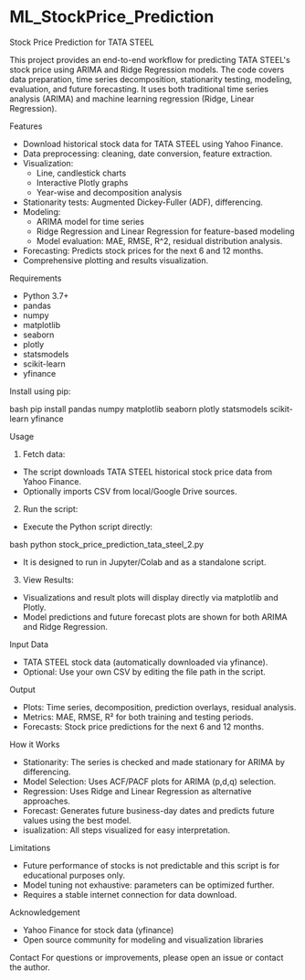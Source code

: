 # ML_StockPrice_Prediction

Stock Price Prediction for TATA STEEL

This project provides an end-to-end workflow for predicting TATA STEEL's stock price using ARIMA and Ridge Regression models. The code covers data preparation, time series decomposition, stationarity testing, modeling, evaluation, and future forecasting. It uses both traditional time series analysis (ARIMA) and machine learning regression (Ridge, Linear Regression).

Features
- Download historical stock data for TATA STEEL using Yahoo Finance.
- Data preprocessing: cleaning, date conversion, feature extraction.
- Visualization:
  - Line, candlestick charts
  - Interactive Plotly graphs
  - Year-wise and decomposition analysis
- Stationarity tests: Augmented Dickey-Fuller (ADF), differencing.
- Modeling:
  - ARIMA model for time series
  - Ridge Regression and Linear Regression for feature-based modeling
  - Model evaluation: MAE, RMSE, R^2, residual distribution analysis.
- Forecasting: Predicts stock prices for the next 6 and 12 months.
- Comprehensive plotting and results visualization.

Requirements
- Python 3.7+
- pandas
- numpy
- matplotlib
- seaborn
- plotly
- statsmodels
- scikit-learn
- yfinance

Install using pip:

bash
pip install pandas numpy matplotlib seaborn plotly statsmodels scikit-learn yfinance

Usage
1.	Fetch data:
- The script downloads TATA STEEL historical stock price data from Yahoo Finance.
- Optionally imports CSV from local/Google Drive sources.
2.	Run the script:
- Execute the Python script directly:

bash
python stock_price_prediction_tata_steel_2.py
- It is designed to run in Jupyter/Colab and as a standalone script.
3.	View Results:
- Visualizations and result plots will display directly via matplotlib and Plotly.
- Model predictions and future forecast plots are shown for both ARIMA and Ridge Regression.

Input Data
- TATA STEEL stock data (automatically downloaded via yfinance).
- Optional: Use your own CSV by editing the file path in the script.

Output
- Plots: Time series, decomposition, prediction overlays, residual analysis.
- Metrics: MAE, RMSE, R² for both training and testing periods.
- Forecasts: Stock price predictions for the next 6 and 12 months.

How it Works
- Stationarity: The series is checked and made stationary for ARIMA by differencing.
- Model Selection: Uses ACF/PACF plots for ARIMA (p,d,q) selection.
- Regression: Uses Ridge and Linear Regression as alternative approaches.
- Forecast: Generates future business-day dates and predicts future values using the best model.
- isualization: All steps visualized for easy interpretation.

Limitations
- Future performance of stocks is not predictable and this script is for educational purposes only.
- Model tuning not exhaustive: parameters can be optimized further.
- Requires a stable internet connection for data download.

Acknowledgement
- Yahoo Finance for stock data (yfinance)
- Open source community for modeling and visualization libraries

Contact
For questions or improvements, please open an issue or contact the author.

